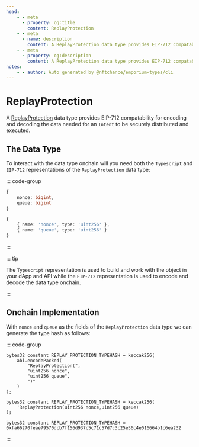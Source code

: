 ```yaml
---
head:
    - - meta
      - property: og:title
        content: ReplayProtection
    - - meta
      - name: description
        content: A ReplayProtection data type provides EIP-712 compatability for encoding and decoding.
    - - meta
      - property: og:description
        content: A ReplayProtection data type provides EIP-712 compatability for encoding and decoding. 
notes:
    - - author: Auto generated by @nftchance/emporium-types/cli
---
```


# ReplayProtection

A [ReplayProtection](/generated/base-types/ReplayProtection) data type provides EIP-712 compatability for encoding and decoding the data needed for an `Intent` to be securely distributed and executed. 

## The Data Type

To interact with the data type onchain will you need both the `Typescript` and `EIP-712` representations of the `ReplayProtection` data type: 

::: code-group

``` typescript [Typescript/Javascript]
{
    nonce: bigint,
	queue: bigint 
}
```

```typescript [EIP-712]
{
    { name: 'nonce', type: 'uint256' },
	{ name: 'queue', type: 'uint256' } 
}
```

:::

::: tip

The `Typescript` representation is used to build and work with the object in your dApp and API while the `EIP-712` representation is used to encode and decode the data type onchain.

:::

## Onchain Implementation

With `nonce` and `queue` as the fields of the `ReplayProtection` data type we can generate the type hash as follows:

::: code-group

```solidity [Verbose.sol]
bytes32 constant REPLAY_PROTECTION_TYPEHASH = keccak256(
    abi.encodePacked(
        "ReplayProtection(",
		"uint256 nonce",
		"uint256 queue",
        ")"
    )
);
```

```solidity [Inline.sol]
bytes32 constant REPLAY_PROTECTION_TYPEHASH = keccak256(
    'ReplayProtection(uint256 nonce,uint256 queue)'
);
```

```solidity [Hash.sol]
bytes32 constant REPLAY_PROTECTION_TYPEHASH = 0xfa66270feae79570dcb7f156d937c5c71c57d7c3c25e36c4e016664b1c6ea232
```

:::
